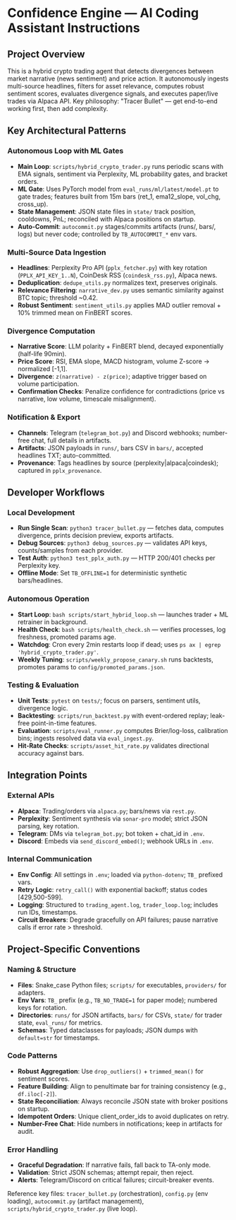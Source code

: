 # Confidence Engine — AI Coding Assistant Instructions

## Project Overview
This is a hybrid crypto trading agent that detects divergences between market narrative (news sentiment) and price action. It autonomously ingests multi-source headlines, filters for asset relevance, computes robust sentiment scores, evaluates divergence signals, and executes paper/live trades via Alpaca API. Key philosophy: "Tracer Bullet" — get end-to-end working first, then add complexity.

## Key Architectural Patterns

### Autonomous Loop with ML Gates
- **Main Loop**: `scripts/hybrid_crypto_trader.py` runs periodic scans with EMA signals, sentiment via Perplexity, ML probability gates, and bracket orders.
- **ML Gate**: Uses PyTorch model from `eval_runs/ml/latest/model.pt` to gate trades; features built from 15m bars (ret_1, ema12_slope, vol_chg, cross_up).
- **State Management**: JSON state files in `state/` track position, cooldowns, PnL; reconciled with Alpaca positions on startup.
- **Auto-Commit**: `autocommit.py` stages/commits artifacts (runs/, bars/, logs) but never code; controlled by `TB_AUTOCOMMIT_*` env vars.

### Multi-Source Data Ingestion
- **Headlines**: Perplexity Pro API (`pplx_fetcher.py`) with key rotation (`PPLX_API_KEY_1..N`), CoinDesk RSS (`coindesk_rss.py`), Alpaca news.
- **Deduplication**: `dedupe_utils.py` normalizes text, preserves originals.
- **Relevance Filtering**: `narrative_dev.py` uses semantic similarity against BTC topic; threshold ~0.42.
- **Robust Sentiment**: `sentiment_utils.py` applies MAD outlier removal + 10% trimmed mean on FinBERT scores.

### Divergence Computation
- **Narrative Score**: LLM polarity + FinBERT blend, decayed exponentially (half-life 90min).
- **Price Score**: RSI, EMA slope, MACD histogram, volume Z-score → normalized [-1,1].
- **Divergence**: `z(narrative) - z(price)`; adaptive trigger based on volume participation.
- **Confirmation Checks**: Penalize confidence for contradictions (price vs narrative, low volume, timescale misalignment).

### Notification & Export
- **Channels**: Telegram (`telegram_bot.py`) and Discord webhooks; number-free chat, full details in artifacts.
- **Artifacts**: JSON payloads in `runs/`, bars CSV in `bars/`, accepted headlines TXT; auto-committed.
- **Provenance**: Tags headlines by source (perplexity|alpaca|coindesk); captured in `pplx_provenance`.

## Developer Workflows

### Local Development
- **Run Single Scan**: `python3 tracer_bullet.py` — fetches data, computes divergence, prints decision preview, exports artifacts.
- **Debug Sources**: `python3 debug_sources.py` — validates API keys, counts/samples from each provider.
- **Test Auth**: `python3 test_pplx_auth.py` — HTTP 200/401 checks per Perplexity key.
- **Offline Mode**: Set `TB_OFFLINE=1` for deterministic synthetic bars/headlines.

### Autonomous Operation
- **Start Loop**: `bash scripts/start_hybrid_loop.sh` — launches trader + ML retrainer in background.
- **Health Check**: `bash scripts/health_check.sh` — verifies processes, log freshness, promoted params age.
- **Watchdog**: Cron every 2min restarts loop if dead; uses `ps ax | egrep 'hybrid_crypto_trader.py'`.
- **Weekly Tuning**: `scripts/weekly_propose_canary.sh` runs backtests, promotes params to `config/promoted_params.json`.

### Testing & Evaluation
- **Unit Tests**: `pytest` on `tests/`; focus on parsers, sentiment utils, divergence logic.
- **Backtesting**: `scripts/run_backtest.py` with event-ordered replay; leak-free point-in-time features.
- **Evaluation**: `scripts/eval_runner.py` computes Brier/log-loss, calibration bins; ingests resolved data via `eval_ingest.py`.
- **Hit-Rate Checks**: `scripts/asset_hit_rate.py` validates directional accuracy against bars.

## Integration Points

### External APIs
- **Alpaca**: Trading/orders via `alpaca.py`; bars/news via `rest.py`.
- **Perplexity**: Sentiment synthesis via `sonar-pro` model; strict JSON parsing, key rotation.
- **Telegram**: DMs via `telegram_bot.py`; bot token + chat_id in `.env`.
- **Discord**: Embeds via `send_discord_embed()`; webhook URLs in `.env`.

### Internal Communication
- **Env Config**: All settings in `.env`; loaded via `python-dotenv`; `TB_` prefixed vars.
- **Retry Logic**: `retry_call()` with exponential backoff; status codes [429,500-599].
- **Logging**: Structured to `trading_agent.log`, `trader_loop.log`; includes run IDs, timestamps.
- **Circuit Breakers**: Degrade gracefully on API failures; pause narrative calls if error rate > threshold.

## Project-Specific Conventions

### Naming & Structure
- **Files**: Snake_case Python files; `scripts/` for executables, `providers/` for adapters.
- **Env Vars**: `TB_` prefix (e.g., `TB_NO_TRADE=1` for paper mode); numbered keys for rotation.
- **Directories**: `runs/` for JSON artifacts, `bars/` for CSVs, `state/` for trader state, `eval_runs/` for metrics.
- **Schemas**: Typed dataclasses for payloads; JSON dumps with `default=str` for timestamps.

### Code Patterns
- **Robust Aggregation**: Use `drop_outliers()` + `trimmed_mean()` for sentiment scores.
- **Feature Building**: Align to penultimate bar for training consistency (e.g., `df.iloc[-2]`).
- **State Reconciliation**: Always reconcile JSON state with broker positions on startup.
- **Idempotent Orders**: Unique client_order_ids to avoid duplicates on retry.
- **Number-Free Chat**: Hide numbers in notifications; keep in artifacts for audit.

### Error Handling
- **Graceful Degradation**: If narrative fails, fall back to TA-only mode.
- **Validation**: Strict JSON schemas; attempt repair, then reject.
- **Alerts**: Telegram/Discord on critical failures; circuit-breaker events.

Reference key files: `tracer_bullet.py` (orchestration), `config.py` (env loading), `autocommit.py` (artifact management), `scripts/hybrid_crypto_trader.py` (live loop).
